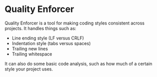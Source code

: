 # Quality Enforcer

Quality Enforcer is a tool for making coding styles consistent across projects. It handles things such as:

* Line ending style (LF versus CRLF)
* Indentation style (tabs versus spaces)
* Trailing new lines
* Trailing whitespace

It can also do some basic code analysis, such as how much of a certain style your project uses.